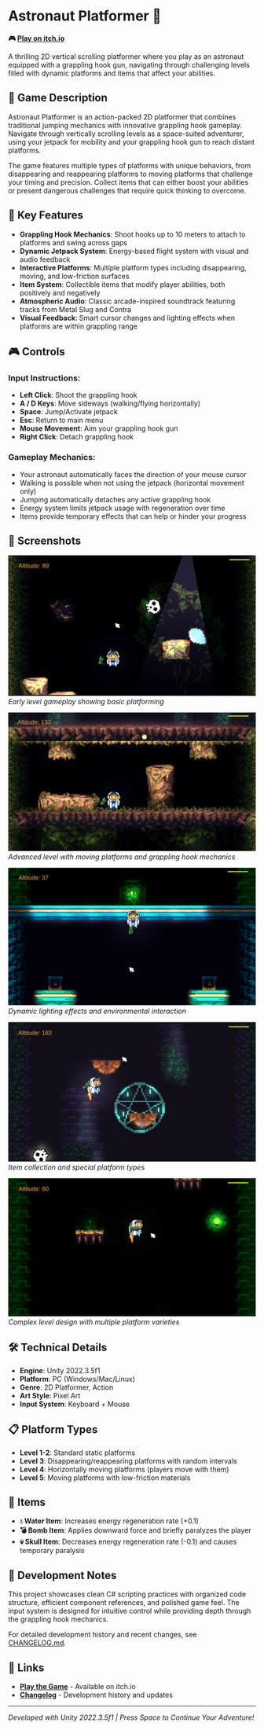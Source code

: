 # Astronaut Platformer 🚀

**🎮 [Play on itch.io](https://srtortugga.itch.io/astronautplatformer)**

A thrilling 2D vertical scrolling platformer where you play as an astronaut equipped with a grappling hook gun, navigating through challenging levels filled with dynamic platforms and items that affect your abilities.

## 🌟 Game Description

Astronaut Platformer is an action-packed 2D platformer that combines traditional jumping mechanics with innovative grappling hook gameplay. Navigate through vertically scrolling levels as a space-suited adventurer, using your jetpack for mobility and your grappling hook gun to reach distant platforms.

The game features multiple types of platforms with unique behaviors, from disappearing and reappearing platforms to moving platforms that challenge your timing and precision. Collect items that can either boost your abilities or present dangerous challenges that require quick thinking to overcome.

## 🎯 Key Features

- **Grappling Hook Mechanics**: Shoot hooks up to 10 meters to attach to platforms and swing across gaps
- **Dynamic Jetpack System**: Energy-based flight system with visual and audio feedback
- **Interactive Platforms**: Multiple platform types including disappearing, moving, and low-friction surfaces
- **Item System**: Collectible items that modify player abilities, both positively and negatively
- **Atmospheric Audio**: Classic arcade-inspired soundtrack featuring tracks from Metal Slug and Contra
- **Visual Feedback**: Smart cursor changes and lighting effects when platforms are within grappling range

## 🎮 Controls

### Input Instructions:
- **Left Click**: Shoot the grappling hook
- **A / D Keys**: Move sideways (walking/flying horizontally)
- **Space**: Jump/Activate jetpack
- **Esc**: Return to main menu
- **Mouse Movement**: Aim your grappling hook gun
- **Right Click**: Detach grappling hook

### Gameplay Mechanics:
- Your astronaut automatically faces the direction of your mouse cursor
- Walking is possible when not using the jetpack (horizontal movement only)
- Jumping automatically detaches any active grappling hook
- Energy system limits jetpack usage with regeneration over time
- Items provide temporary effects that can help or hinder your progress

## 📸 Screenshots

![Gameplay Screenshot 1](Screnshots/Unity_Lt0fG5SuTV.png)
*Early level gameplay showing basic platforming*

![Gameplay Screenshot 2](Screnshots/Unity_MjRgjdLBr8.png)
*Advanced level with moving platforms and grappling hook mechanics*

![Gameplay Screenshot 3](Screnshots/Unity_PZk20yxrrW.png)
*Dynamic lighting effects and environmental interaction*

![Gameplay Screenshot 4](Screnshots/Unity_ehq75sASMn.png)
*Item collection and special platform types*

![Gameplay Screenshot 5](Screnshots/Unity_zf3Z5GUlXg.png)
*Complex level design with multiple platform varieties*

## 🛠️ Technical Details

- **Engine**: Unity 2022.3.5f1
- **Platform**: PC (Windows/Mac/Linux)
- **Genre**: 2D Platformer, Action
- **Art Style**: Pixel Art
- **Input System**: Keyboard + Mouse

## 📋 Platform Types

- **Level 1-2**: Standard static platforms
- **Level 3**: Disappearing/reappearing platforms with random intervals
- **Level 4**: Horizontally moving platforms (players move with them)
- **Level 5**: Moving platforms with low-friction materials

## 🎒 Items

- **💧 Water Item**: Increases energy regeneration rate (+0.1)
- **💣 Bomb Item**: Applies downward force and briefly paralyzes the player
- **💀 Skull Item**: Decreases energy regeneration rate (-0.1) and causes temporary paralysis

## 📝 Development Notes

This project showcases clean C# scripting practices with organized code structure, efficient component references, and polished game feel. The input system is designed for intuitive control while providing depth through the grappling hook mechanics.

For detailed development history and recent changes, see [CHANGELOG.md](CHANGELOG.md).

## 🔗 Links

- **[Play the Game](https://srtortugga.itch.io/astronautplatformer)** - Available on itch.io
- **[Changelog](CHANGELOG.md)** - Development history and updates

---

*Developed with Unity 2022.3.5f1 | Press Space to Continue Your Adventure!*
